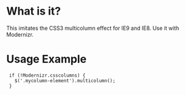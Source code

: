 # What is it?

This imitates the CSS3 multicolumn effect for IE9 and IE8.
Use it with Modernizr.

# Usage Example
```
 if (!Modernizr.csscolumns) {
   $('.mycolumn-element').multicolumn();
 }
```
